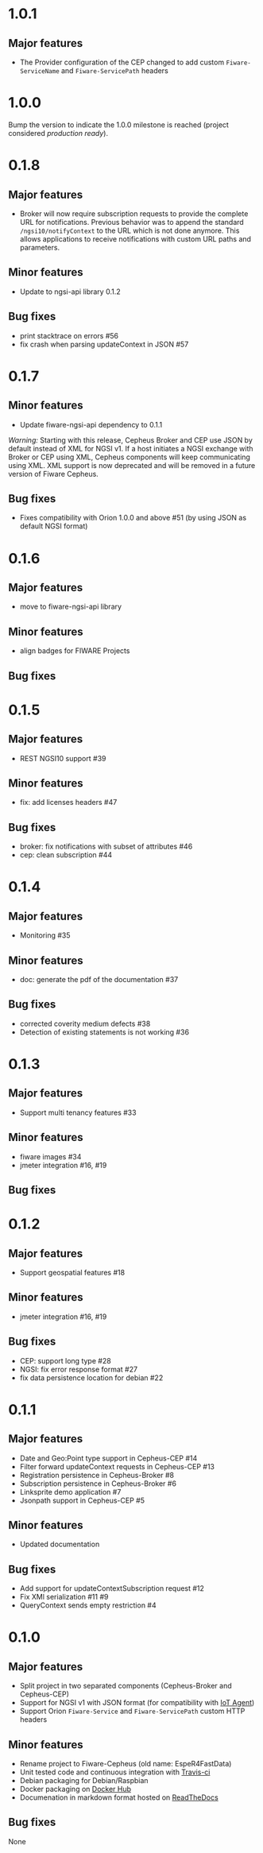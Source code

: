 # 1.0.1

## Major features

* The Provider configuration of the CEP changed to add custom `Fiware-ServiceName` and `Fiware-ServicePath` headers

# 1.0.0

Bump the version to indicate the 1.0.0 milestone is reached (project considered _production ready_).

# 0.1.8

## Major features

* Broker will now require subscription requests to provide the complete URL for notifications.
  Previous behavior was to append the standard `/ngsi10/notifyContext` to the URL which is not done anymore.
  This allows applications to receive notifications with custom URL paths and parameters.

## Minor features

* Update to ngsi-api library 0.1.2

## Bug fixes

* print stacktrace on errors #56
* fix crash when parsing updateContext in JSON #57

# 0.1.7

## Minor features

* Update fiware-ngsi-api dependency to 0.1.1

*Warning:* Starting with this release, Cepheus Broker and CEP use JSON by default instead of XML for NGSI v1.
If a host initiates a NGSI exchange with Broker or CEP using XML, Cepheus components will keep communicating using XML.
XML support is now deprecated and will be removed in a future version of Fiware Cepheus.

## Bug fixes

* Fixes compatibility with Orion 1.0.0 and above #51 (by using JSON as default NGSI format)

# 0.1.6

## Major features

* move to fiware-ngsi-api library

## Minor features

* align badges for FIWARE Projects

## Bug fixes

# 0.1.5

## Major features

* REST NGSI10 support #39

## Minor features

* fix: add licenses headers #47

## Bug fixes

* broker: fix notifications with subset of attributes #46
* cep: clean subscription #44

# 0.1.4

## Major features

* Monitoring #35

## Minor features

* doc: generate the pdf of the documentation #37

## Bug fixes

* corrected coverity medium defects #38
* Detection of existing statements is not working #36

# 0.1.3

## Major features

* Support multi tenancy features #33

## Minor features

* fiware images #34
* jmeter integration #16, #19

## Bug fixes

# 0.1.2

## Major features

* Support geospatial features #18

## Minor features

* jmeter integration #16, #19

## Bug fixes

* CEP: support long type #28
* NGSI: fix error response format #27
* fix data persistence location for debian #22

# 0.1.1

## Major features

* Date and Geo:Point type support in Cepheus-CEP #14
* Filter forward updateContext requests in Cepheus-CEP #13
* Registration persistence in Cepheus-Broker #8
* Subscription persistence in Cepheus-Broker #6
* Linksprite demo application #7
* Jsonpath support in Cepheus-CEP #5

## Minor features

* Updated documentation

## Bug fixes

* Add support for updateContextSubscription request #12
* Fix XMl serialization #11 #9
* QueryContext sends empty restriction #4

# 0.1.0

## Major features

* Split project in two separated components (Cepheus-Broker and Cepheus-CEP)
* Support for NGSI v1 with JSON format (for compatibility with [IoT Agent](https://github.com/telefonicaid/iotagent-node-lib))
* Support Orion `Fiware-Service` and `Fiware-ServicePath` custom HTTP headers

## Minor features

* Rename project to Fiware-Cepheus (old name: EspeR4FastData)
* Unit tested code and continuous integration with [Travis-ci](https://travis-ci.org/Orange-OpenSource/fiware-cepheus)
* Debian packaging for Debian/Raspbian
* Docker packaging on [Docker Hub](https://hub.docker.com/r/orangeopensource/fiware-cepheus/)
* Documenation in markdown format hosted on [ReadTheDocs](https://fiware-cepheus.readthedocs.org/en/latest/)

## Bug fixes

None


